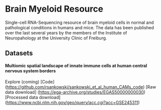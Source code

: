 # Brain Myeloid Resource
Single-cell RNA-Sequencing resource of brain myeloid cells in normal and pathological conditions in humans and mice. The data has been published over the last several years by the members of the Institute of Neuropahology at the University Clinic of Freiburg.

## Datasets
#### Multiomic spatial landscape of innate immune cells at human central nervous system borders

Explore (coming)
[Code] (https://github.com/rsankowski/sankowski_et_al_human_CAMs_code)
[Raw data download] (https://ega-archive.org/studies/EGAS50000000030)
[Processed data download] (https://www.ncbi.nlm.nih.gov/geo/query/acc.cgi?acc=GSE245311)


